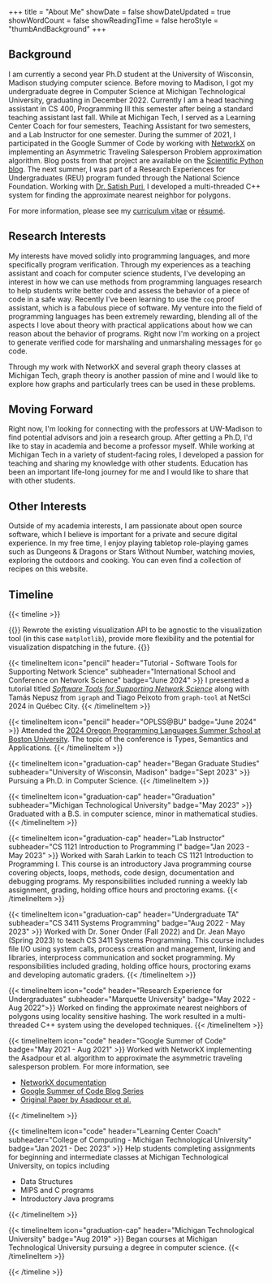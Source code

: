 +++
title = "About Me"
showDate = false
showDateUpdated = true
showWordCount = false
showReadingTime = false
heroStyle = "thumbAndBackground"
+++

## Background

I am currently a second year Ph.D student at the University of Wisconsin,
Madison studying computer science. Before moving to Madison, I got my
undergraduate degree in Computer Science at Michigan Technological University,
graduating in December 2022. Currently I am a head teaching assistant in CS 400,
Programming III this semester after being a standard teaching assistant last
fall. While at Michigan Tech, I served as a Learning Center Coach for four
semesters, Teaching Assistant for two semesters, and a Lab Instructor for one
semester. During the summer of 2021, I participated in the Google Summer of Code
by working with [NetworkX](https://networkx.org/) on implementing an Asymmetric
Traveling Salesperson Problem approximation algorithm. Blog posts from that
project are available on the [Scientific Python
blog](https://blog.scientific-python.org/tags/traveling-salesman-problem/). The
next summer, I was part of a Research Experiences for Undergraduates (REU)
program funded through the National Science Foundation. Working with [Dr. Satish
Puri](https://www.linkedin.com/in/satish-puri-a994a71a/), I developed a
multi-threaded C++ system for finding the approximate nearest neighbor for
polygons.

For more information, please see my [curriculum vitae](cv-schwennesen.pdf) or
[résumé](resume-schwennesen.pdf).

## Research Interests

My interests have moved solidly into programming languages, and more
specifically program verification. Through my experiences as a teaching
assistant and coach for computer science students, I've developing an interest
in how we can use methods from programming languages research to help students
write better code and assess the behavior of a piece of code in a safe way.
Recently I've been learning to use the `coq` proof assistant, which is a
fabulous piece of software. My venture into the field of programming languages
has been extremely rewarding, blending all of the aspects I love about theory
with practical applications about how we can reason about the behavior of
programs. Right now I'm working on a project to generate verified code for
marshaling and unmarshaling messages for `go` code. 

Through my work with NetworkX and several graph theory classes at Michigan Tech,
graph theory is another passion of mine and I would like to explore how graphs
and particularly trees can be used in these problems.

## Moving Forward

Right now, I'm looking for connecting with the professors at UW-Madison to find
potential advisors and join a research group. After getting a Ph.D, I'd like to
stay in academia and become a professor myself. While working at Michigan Tech
in a variety of student-facing roles, I developed a passion for teaching and
sharing my knowledge with other students. Education has been an important
life-long journey for me and I would like to share that with other students.

## Other Interests

Outside of my academia interests, I am passionate about open source software,
which I believe is important for a private and secure digital experience. In my
free time, I enjoy playing tabletop role-playing games such as Dungeons &
Dragons or Stars Without Number, watching movies, exploring the outdoors and
cooking. You can even find a collection of recipes on this website.

## Timeline 

{{< timeline >}}

{{<timelineItem icon="code" header="NetworkX - New Graph Visualization API" subheader="Indpendent Contract" badge="Jun 2024 - Aug 2024">}}
Rewrote the existing visualization API to be agnostic to the visualization tool (in this case <code>matplotlib</code>), provide more flexibility and the potential for visualization dispatching in the future. 
{{</timelineItem>}}

{{< timelineItem icon="pencil" header="Tutorial - Software Tools for Supporting Network Science" subheader="International School and Conference on Network Science" badge="June 2024" >}}
I presented a tutorial titled <a href="https://netsci.nascol.net/school"><i>Software Tools for Supporting Network Science</i></a> along with Tamás Nepusz from <code>igraph</code> and Tiago Peixoto from <code>graph-tool</code> at NetSci 2024 in Québec City.
{{< /timelineItem >}}

{{< timelineItem icon="pencil" header="OPLSS@BU" badge="June 2024" >}}
Attended the <a href="https://www.cs.uoregon.edu/research/summerschool/summer24/">2024 Oregon Programming Languages Summer School at Boston University</a>. 
The topic of the conference is Types, Semantics and Applications.
{{< /timelineItem >}}

{{< timelineItem icon="graduation-cap" header="Began Graduate Studies" subheader="University of Wisconsin, Madison" badge="Sept 2023" >}}
Pursuing a Ph.D. in Computer Science.
{{< /timelineItem >}}

{{< timelineItem icon="graduation-cap" header="Graduation" subheader="Michigan Technological University" badge="May 2023" >}}
Graduated with a B.S. in computer science, minor in mathematical studies.
{{< /timelineItem >}}

{{< timelineItem icon="graduation-cap" header="Lab Instructor" subheader="CS 1121 Introduction to Programming I" badge="Jan 2023 - May 2023" >}}
Worked with Sarah Larkin to teach CS 1121 Introduction to Programming I. 
This course is an introductory Java programming course covering objects, loops, methods, code design, documentation and debugging programs. 
My responsibilities included running a weekly lab assignment, grading, holding office hours and proctoring exams.
{{< /timelineItem >}}

{{< timelineItem icon="graduation-cap" header="Undergraduate TA" subheader="CS 3411 Systems Programming" badge="Aug 2022 - May 2023" >}}
Worked with Dr. Soner Onder (Fall 2022) and Dr. Jean Mayo (Spring 2023) to teach CS 3411 Systems Programming. 
This course includes file I/O using system calls, process creation and management, linking and libraries, interprocess communication and socket programming.
My responsibilities included grading, holding office hours, proctoring exams and developing automatic graders.
{{< /timelineItem >}}

{{< timelineItem icon="code" header="Research Experience for Undergraduates" subheader="Marquette University" badge="May 2022 - Aug 2022">}}
Worked on finding the approximate nearest neighbors of polygons using locality sensitive hashing. 
The work resulted in a multi-threaded C++ system using the developed techniques. 
{{< /timelineItem >}}

{{< timelineItem icon="code" header="Google Summer of Code" badge="May 2021 - Aug 2021" >}}
Worked with NetworkX implementing the Asadpour et al. algorithm to approximate the asymmetric traveling salesperson problem. 
For more information, see 
<ul>
  <li><a href="https://networkx.org/documentation/stable/reference/algorithms/generated/networkx.algorithms.approximation.traveling_salesman.asadpour_atsp.html">NetworkX documentation</a></li>
  <li><a href="https://blog.scientific-python.org/tags/traveling-salesman-problem/">Google Summer of Code Blog Series</a></li>
  <li><a href="https://pubsonline.informs.org/doi/abs/10.1287/opre.2017.1603">Original Paper by Asadpour et al.</a></li>
</ul>
{{< /timelineItem >}}

{{< timelineItem icon="code" header="Learning Center Coach" subheader="College of Computing - Michigan Technological University" badge="Jan 2021 - Dec 2023" >}}
Help students completing assignments for beginning and intermediate classes at Michigan Technological University, on topics including 
<ul>
  <li>Data Structures</li>
  <li>MIPS and C programs</li>
  <li>Introductory Java programs</li>
</ul>
{{< /timelineItem >}}

{{< timelineItem icon="graduation-cap" header="Michigan Technological University" badge="Aug 2019" >}}
Began courses at Michigan Technological University pursuing a degree in computer science.
{{< /timelineItem >}}

{{< /timeline >}}
